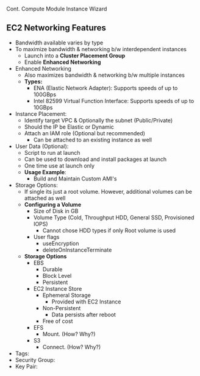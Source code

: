 Cont. Compute Module Instance Wizard

## EC2 Networking Features
- Bandwidth available varies by type
- To maximize bandwidth & networking b/w interdependent instances
	- Launch into a **Cluster Placement Group**
	- Enable **Enhanced Networking**
- Enhanced Networking
	- Also maximizes bandwidth & networking b/w multiple instances
	- **Types:**
		- ENA (Elastic Network Adapter): Supports speeds of up to 100GBps
		- Intel 82599 Virtual Function Interface: Supports speeds of up to 10GBps
- Instance Placement:
	- Identify target VPC & Optionally the subnet (Public/Private)
	- Should the IP be Elastic or Dynamic
	- Attach an IAM role (Optional but recommended)
		- Can be attached to an existing instance as well
- User Data (Optional):
	- Script to run at launch
	- Can be used to download and install packages at launch
	- One time use at launch only
	- **Usage Example**: 
		- Build and Maintain Custom AMI's 
- Storage Options:
	- If single its just a root volume. However, additional volumes can be attached as well
	- **Configuring a Volume**
		- Size of Disk in GB
		- Volume Type (Cold, Throughput HDD, General SSD, Provisioned IOPS)
			- Cannot chose HDD types if only Root volume is used
		- User flags
			- useEncryption
			- deleteOnInstanceTerminate
	- **Storage Options**
		- EBS
			- Durable
			- Block Level
			- Persistent
		- EC2 Instance Store
			- Ephemeral Storage
				- Provided with EC2 Instance
			- Non-Persistent
				- Data persists after reboot
			- Free of cost
		- EFS
			- Mount. (How? Why?)
		- S3
			- Connect. (How? Why?)
- Tags:
- Security Group:
- Key Pair: